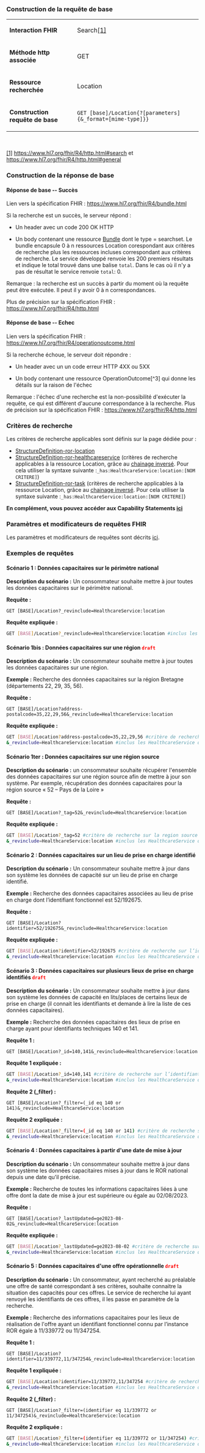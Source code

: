 <!-- Consultation des données capacitaires -->

###  Construction de la requête de base

<table>
<tbody>
<tr>
<td width="215">
<p><strong>Interaction FHIR</strong></p>
</td>
<td width="465">
<p>Search<a href="#_ftn1" name="_ftnref1">[1]</a></p>
</td>
</tr>
<tr>
<td width="215">
<p><strong>M&eacute;thode http associ&eacute;e</strong></p>
</td>
<td width="465">
<p>GET</p>
</td>
</tr>
<tr>
<td width="215">
<p><strong>Ressource recherch&eacute;e</strong></p>
</td>
<td width="465">
<p>Location</p>
</td>
</tr>
<tr>
<td width="215">
<p><strong>Construction requ&ecirc;te de base</strong></p>
</td>
<td width="465">
<p><code>GET [base]/Location{?[parameters]{&amp;_format=[mime-type]}}</code></p>
</td>
</tr>
</tbody>
</table>
<p>&nbsp;</p>
<p><a href="#_ftnref1" name="_ftn1">[1]</a> <a href="https://www.hl7.org/fhir/R4/http.html#search">https://www.hl7.org/fhir/R4/http.html#search</a> et <a href="https://www.hl7.org/fhir/R4/http.html#general">https://www.hl7.org/fhir/R4/http.html#general</a></p>

### Construction de la réponse de base

#### Réponse de base -- Succès

Lien vers la spécification FHIR : <https://www.hl7.org/fhir/R4/bundle.html>

Si la recherche est un succès, le serveur répond :

-   Un header avec un code 200 OK HTTP

-   Un body contenant une ressource [Bundle](https://www.hl7.org/fhir/R4/bundle.html) dont le type =
    searchset.
    Le bundle encapsule 0 à n ressources Location corespondant aux
    critères de recherche plus les ressources incluses correspondant aux
    critères de recherche.
    Le service développé renvoie les 200 premiers résultats et indique
    le total trouvé dans une balise `total`. Dans le cas où il n'y a
    pas de résultat le service renvoie `total`: 0.

Remarque : la recherche est un succès à partir du moment où la requête
peut être exécutée. Il peut il y avoir 0 à n correspondances.

Plus de précision sur la spécification FHIR :
https://www.hl7.org/fhir/R4/http.html

#### Réponse de base -- Echec

Lien vers la spécification FHIR :
<https://www.hl7.org/fhir/R4/operationoutcome.html>

Si la recherche échoue, le serveur doit répondre :

-   Un header avec un un code erreur HTTP 4XX ou 5XX

-   Un body contenant une ressource OperationOutcome[^3] qui donne les
    détails sur la raison de l'échec

Remarque : l'échec d'une recherche est la non-possibilité d'exécuter la
requête, ce qui est différent d'aucune correspondance à la recherche.
Plus de précision sur la spécification FHIR :
<https://www.hl7.org/fhir/R4/http.html>

### Critères de recherche

  Les critères de recherche applicables sont définis sur la page dédiée pour :
-    [StructureDefinition-ror-location](search_param.html#structuredefinition-ror-location)
-    [StructureDefinition-ror-healthcareservice](search_param.html#structuredefinition-ror-healthcareservice) (critères de recherche applicables à la ressource Location, grâce au [chainage inversé](https://www.hl7.org/fhir/R4/search.html#has). Pour cela utiliser la syntaxe suivante :`_has:HealthcareService:location:[NOM CRITERE]`)
-    [StructureDefinition-ror-task](search_param.html#structuredefinition-ror-task) (critères de recherche applicables à la ressource Location, grâce au [chainage inversé](https://www.hl7.org/fhir/R4/search.html#has). Pour cela utiliser la syntaxe suivante :`_has:HealthcareService:location:[NOM CRITERE]`)

**En complément, vous pouvez accéder aux Capability Statements [ici](artifacts.html#behavior-capability-statements)**

### Paramètres et modificateurs de requêtes FHIR

Les paramètres et modificateurs de requêtes sont décrits [ici](modifiers.html).

### Exemples de requêtes

#### Scénario 1 : Données capacitaires sur le périmètre national

**Description du scénario :** Un consommateur souhaite mettre à jour toutes les données capacitaires sur le périmètre national.

**Requête :**

`GET [BASE]/Location?_revinclude=HealthcareService:location`

**Requête expliquée :**

```sh
GET [BASE]/Location?_revinclude=HealthcareService:location #inclus les HealthcareService qui référencent les Location
```

#### Scénario 1bis : Données capacitaires sur une région <code><span style="color: #ff0000;">draft</span></code>

**Description du scénario :** Un consommateur souhaite mettre à jour toutes les données capacitaires sur une région.

**Exemple :** Recherche des données capacitaires sur la région Bretagne (départements 22, 29, 35, 56). 

**Requête :**

`GET [BASE]/Location?address-postalcode=35,22,29,56&_revinclude=HealthcareService:location`

**Requête expliquée :**

```sh
GET [BASE]/Location?address-postalcode=35,22,29,56 #critère de recherche sur les codes postaux commencant par les valeurs choisies
&_revinclude=HealthcareService:location #inclus les HealthcareService qui référencent les Location
```

#### Scénario 1ter : Données capacitaires sur une région source

**Description du scénario :** un consommateur souhaite récupérer l\'ensemble des données capacitaires sur une région source afin de mettre à jour son système. 
Par exemple, récupération des données capacitaires pour la région source « 52 – Pays de la Loire »

**Requête :**

`GET [BASE]/Location?_tag=52&_revinclude=HealthcareService:location`

**Requête expliquée :**

```sh
GET [BASE]/Location?_tag=52 #critère de recherche sur la region source
&_revinclude=HealthcareService:location #inclus les HealthcareService qui référencent les Location

```


#### Scénario 2 : Données capacitaires sur un lieu de prise en charge identifié

**Description du scénario :** Un consommateur souhaite mettre à jour dans son système les données de capacité sur un lieu de prise en charge identifié. 

**Exemple :** Recherche des données capacitaires associées au lieu de prise en charge dont l’identifiant fonctionnel est 52/192675.

**Requête :**

`GET [BASE]/Location?identifier=52/192675&_revinclude=HealthcareService:location`

**Requête expliquée :**

```sh
GET [BASE]/Location?identifier=52/192675 #critère de recherche sur l’identifiant technique du lieu de prise en charge
&_revinclude=HealthcareService:location #inclus les HealthcareService qui référencent les Location
```

#### Scénario 3 : Données capacitaires sur plusieurs lieux de prise en charge identifiés <code><span style="color: #ff0000;">draft</span></code>

**Description du scénario :** Un consommateur souhaite mettre à jour dans son système les données de capacité en lits/places de certains lieux de prise en charge (il connait les identifiants et demande à lire la liste de ces données capacitaires).

**Exemple :** Recherche des données capacitaires des lieux de prise en charge ayant pour identifiants techniques 140 et 141.

**Requête 1 :**

`GET [BASE]/Location?_id=140,141&_revinclude=HealthcareService:location`

**Requête 1 expliquée :**

```sh
GET [BASE]/Location?_id=140,141 #critère de recherche sur l’identifiant technique du lieu de prise en charge
&_revinclude=HealthcareService:location #inclus les HealthcareService qui référencent les Location
```

**Requête 2 (_filter) :**

`GET [BASE]/Location?_filter=(_id eq 140 or 141)&_revinclude=HealthcareService:location`

**Requête 2 expliquée :**

```sh
GET [BASE]/Location?_filter=(_id eq 140 or 141) #critère de recherche sur l’identifiant technique du lieu de prise en charge
&_revinclude=HealthcareService:location #inclus les HealthcareService qui référencent les Location
```


####  Scénario 4 : Données capacitaires à partir d'une date de mise à jour

**Description du scénario :** Un consommateur souhaite mettre à jour dans son système les données capacitaires mises à jour dans le ROR national depuis une date qu’il précise.

**Exemple :** Recherche de toutes les informations capacitaires liées à une offre dont la date de mise à jour est supérieure ou égale au 02/08/2023.

**Requête :**

`GET [BASE]/Location?_lastUpdated=ge2023-08-02&_revinclude=HealthcareService:location`

**Requête expliquée :**
```sh
GET [BASE]/Location?_lastUpdated=ge2023-08-02 #critère de recherche sur la date de mise à jour/ge=greater or equal
&_revinclude=HealthcareService:location #inclus les HealthcareService qui référencent les Location
```

#### Scénario 5 : Données capacitaires d'une offre opérationnelle <code><span style="color: #ff0000;">draft</span></code>

**Description du scénario :** Un consommateur, ayant recherché au préalable une offre de santé correspondant à ses critères, souhaite connaitre la situation des capacités pour ces offres. Le service de recherche lui ayant renvoyé les identifiants de ces offres, il les passe en paramètre de la recherche.

**Exemple :** Recherche des informations capacitaires pour les lieux de réalisation de l'offre ayant un identifiant fonctionnel connu par l’instance ROR égale à 11/339772 ou 11/347254.

**Requête 1 :**

`GET [BASE]/Location?identifier=11/339772,11/347254&_revinclude=HealthcareService:location`

**Requête 1 expliquée :**

```sh
GET [BASE]/Location?identifier=11/339772,11/347254 #critère de recherche sur l’identifiant fonctionnel de l’offre
&_revinclude=HealthcareService:location #inclus les HealthcareService qui référencent les Location
```

**Requête 2 (_filter) :**

`GET [BASE]/Location?_filter=(identifier eq 11/339772 or 11/347254)&_revinclude=HealthcareService:location`

**Requête 2 expliquée :**

```sh
GET [BASE]/Location?_filter=(identifier eq 11/339772 or 11/347254) #critère de recherche sur l’identifiant fonctionnel de l’offre
&_revinclude=HealthcareService:location #inclus les HealthcareService qui référencent les Location
```